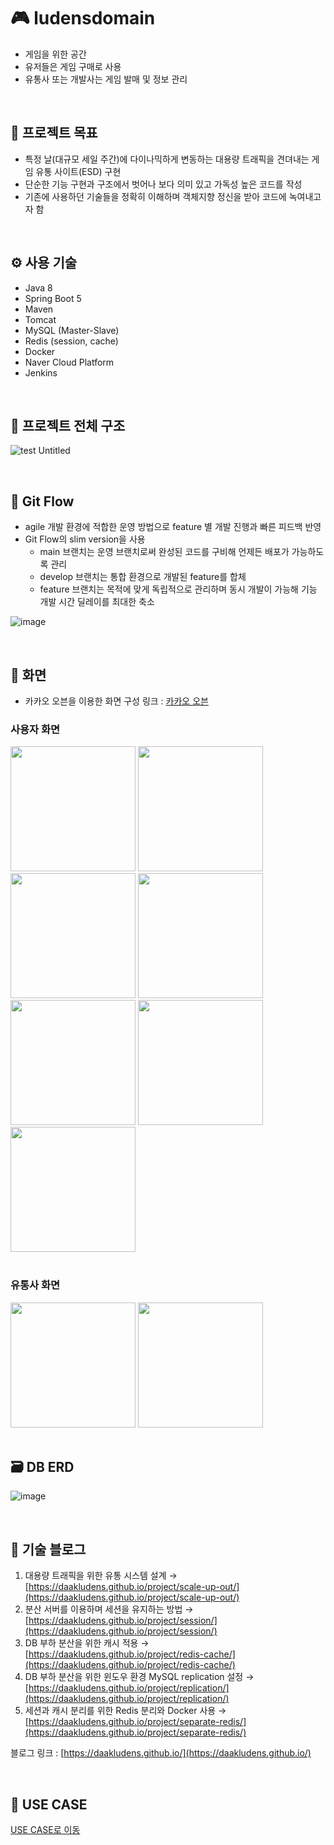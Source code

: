 # 🎮 ludensdomain
- 게임을 위한 공간
- 유저들은 게임 구매로 사용
- 유통사 또는 개발사는 게임 발매 및 정보 관리

<br>

## 📜 프로젝트 목표
- 특정 날(대규모 세일 주간)에 다이나믹하게 변동하는 대용량 트래픽을 견뎌내는 게임 유통 사이트(ESD) 구현
- 단순한 기능 구현과 구조에서 벗어나 보다 의미 있고 가독성 높은 코드를 작성
- 기존에 사용하던 기술들을 정확히 이해하며 객체지향 정신을 받아 코드에 녹여내고자 함

<br>

## ⚙ 사용 기술
- Java 8
- Spring Boot 5 
- Maven
- Tomcat
- MySQL (Master-Slave)
- Redis (session, cache)
- Docker
- Naver Cloud Platform
- Jenkins

<br>

## :milky_way: 프로젝트 전체 구조
![test  Untitled](https://user-images.githubusercontent.com/71559880/128583601-535cc084-1d82-42b9-9da3-4953a1e3da58.jpg)

<br>

## 🚄 Git Flow
- agile 개발 환경에 적합한 운영 방법으로 feature 별 개발 진행과 빠른 피드백 반영
- Git Flow의 slim version을 사용
  - main 브랜치는 운영 브랜치로써 완성된 코드를 구비해 언제든 배포가 가능하도록 관리
  - develop 브랜치는 통합 환경으로 개발된 feature를 합체
  - feature 브랜치는 목적에 맞게 독립적으로 관리하며 동시 개발이 가능해 기능 개발 시간 딜레이를 최대한 축소

![image](https://user-images.githubusercontent.com/71559880/119597612-60f59100-be1c-11eb-86b3-fdd6f47b97b0.png)

<br>

## 📱 화면
- 카카오 오븐을 이용한 화면 구성
링크 : [카카오 오븐](https://ovenapp.io/project/aiaaov0xDr9DgzqKn2hFKsUoEjdvJYDt#ERlTJ)

### 사용자 화면
<div>
  <img width=200, src="https://user-images.githubusercontent.com/71559880/97028473-26cac500-1597-11eb-9976-bd1979d3f6fc.jpg">
  <img width="200" src="https://user-images.githubusercontent.com/71559880/97028891-ae183880-1597-11eb-9624-68fcdea37c99.jpg">
  <img width="200" src="https://user-images.githubusercontent.com/71559880/97028937-b83a3700-1597-11eb-9e82-ea3eadddf74d.jpg">
  <img width="200" src="https://user-images.githubusercontent.com/71559880/97028985-c2f4cc00-1597-11eb-9618-6a5ef363a431.jpg">
</div>
<div>
  <img width="200" src="https://user-images.githubusercontent.com/71559880/97029028-ce47f780-1597-11eb-8432-5cb4c7ba1352.jpg">
  <img width="200" src="https://user-images.githubusercontent.com/71559880/97029059-d738c900-1597-11eb-8372-2efba5950caa.jpg">
  <img width="200" src="https://user-images.githubusercontent.com/71559880/97029082-de5fd700-1597-11eb-8f29-a6e0635724b2.jpg">
</div>

<br>

### 유통사 화면
<div>
  <img width="200" src="https://user-images.githubusercontent.com/71559880/97029114-ec155c80-1597-11eb-9a5b-d9de80f2199d.jpg">
  <img width="200" src="https://user-images.githubusercontent.com/71559880/97029139-f59ec480-1597-11eb-921b-c1171a0f5047.jpg">
</div>

<br>

## 🗃 DB ERD
![image](https://user-images.githubusercontent.com/71559880/111853344-fd537100-895d-11eb-8539-f7513fd5738c.png)

<br>

## 📝 기술 블로그
1. 대용량 트래픽을 위한 유통 시스템 설계 → [https://daakludens.github.io/project/scale-up-out/](https://daakludens.github.io/project/scale-up-out/)
2. 분산 서버를 이용하며 세션을 유지하는 방법 → [https://daakludens.github.io/project/session/](https://daakludens.github.io/project/session/)
3. DB 부하 분산을 위한 캐시 적용 → [https://daakludens.github.io/project/redis-cache/](https://daakludens.github.io/project/redis-cache/)
4. DB 부하 분산을 위한 윈도우 환경 MySQL replication 설정 → [https://daakludens.github.io/project/replication/](https://daakludens.github.io/project/replication/)
5. 세션과 캐시 분리를 위한 Redis 분리와 Docker 사용 → [https://daakludens.github.io/project/separate-redis/](https://daakludens.github.io/project/separate-redis/)

블로그 링크 : [https://daakludens.github.io/](https://daakludens.github.io/)

<br>

## 💽 USE CASE
[USE CASE로 이동](https://github.com/f-lab-edu/ludensdomain.wiki.git)
